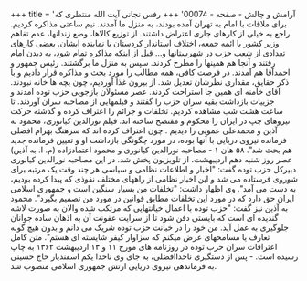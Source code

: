 +++
title = 'آرامش و چالش - صفحه - 00074'
+++
رفس نجانی آیت الله منتظری که برای ملاقات با امام به تهران آمده بودند، به منزل ما آمدند. نیم ساعتی مذاکره کردیم. راجع به خیلی از کارهای جاری اعتراض داشتند. از توزیع کالاها، وضع زندانها، عدم تفاهم وزیر کشور با ائمه جمعه، اختلاف استاندار کردستان با نماینده ایشان. بعضی کارهای تعدادی از شعب حزب در شهرستانها و... قبل از اینکه مذاکره تمام شود، به دیدن امام رفتند و آنجا هم همینها را مطرح کردند. سپس به منزل ما برگشتند. رئیس جمهور و احمدآقا هم آمدند. در فرصت کافی، همه مطالب را مورد بحث و مذاکره قرار دادیم و با ذکر حقایق، مقداری نظرشان تعدیل شد. از بیرون غذا آوردیم، چون بچه ها خانه نبودند. آقای خامنه ای همین جا استراحت کردند. عصر مسئولان بازجویی حزب توده آمدند و جزییات بازداشت بقیه سران حزب را گفتند و فیلمهایی از مصاحبه سران آوردند. تا ساعت هشت شب مشاهده کردیم. تخلفات و جرائم را اعتراف کرده و گذشته حرکت نیروهای چپ در ایران را محکوم و مفتضح ساخته اند. فیلم نورالدین کیانوری، محمود به آذین و محمدعلی عمویی را دیدیم . چون اعتراف کرده اند که سرهنگ بهرام افضلی فرمانده نیروی دریایی با آنها بوده، در مورد چگونگی بازداشت او و تعیین فرمانده جدید هم بحث شد". ۵۸ هان ۱ - مصاحبه نورالدین کیانوری و محمود اعتمادزاده (م. ا. به آذین) عصر روز شنبه دهم اردیبهشت، از تلویزیون پخش شد. در این مصاحبه نورالدین کیانوری دبیرکل حزب توده گفت: "اخبار و اطلاعات نظامی و سیاسی هر چند وقت یک مرتبه برای شوروی فرستاده می شد و این اخبار نظامی از راههای مختلف نفوذی که پیدا کرده بودیم، به دست می آمد". وی اظهار داشت: "تخلفات من بسیار سنگین است و جمهوری اسلامی ایران حق دارد که در مورد این تخلفات مطابق قوانین در مورد من تصمیم بگیرد". محمود به آذین نیز گفت: "حزب توده با اعمال خیانتهایی که مرتکب شده والان به صورت لاشه گندیده ای است که بایستی دفن شود تا از سرایت عفونت آن به اذهان ساده جوانان جلوگیری به عمل آید. من خود را در خیانت حزب توده شریک می دانم و بدون هیچ گونه تعارف یا مسامحهای عرض میکنم که سزاوار کیفر شایسته ای هستم". متن کامل اعترافات سران حزب توده در روزنامه های مورخ ۱۱ و ۱۳ اردیبهشت ۱۳۶۲ به چاپ رسیده است. - پس از دستگیری ناخداافضلی، به جای وی ناخدا یکم اسفندیار حاج حسینی به فرماندهی نیروی دریایی ارتش جمهوری اسلامی منصوب شد.